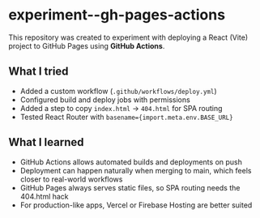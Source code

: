 # experiment--gh-pages-actions

This repository was created to experiment with deploying a React (Vite) project to GitHub Pages using **GitHub Actions**.

## What I tried
- Added a custom workflow (`.github/workflows/deploy.yml`)
- Configured build and deploy jobs with permissions
- Added a step to copy `index.html` → `404.html` for SPA routing
- Tested React Router with `basename={import.meta.env.BASE_URL}`

## What I learned
- GitHub Actions allows automated builds and deployments on push
- Deployment can happen naturally when merging to main, which feels closer to real-world workflows
- GitHub Pages always serves static files, so SPA routing needs the 404.html hack
- For production-like apps, Vercel or Firebase Hosting are better suited
